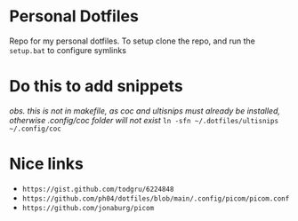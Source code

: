 # Personal Dotfiles
Repo for my personal dotfiles. To setup clone the repo, and run the `setup.bat` to configure symlinks

# Do this to add snippets 
*obs. this is not in makefile, as coc and ultisnips must already be installed, otherwise .config/coc folder will not exist*
`ln -sfn ~/.dotfiles/ultisnips ~/.config/coc`

# Nice links
- `https://gist.github.com/todgru/6224848`
- `https://github.com/ph04/dotfiles/blob/main/.config/picom/picom.conf`
- `https://github.com/jonaburg/picom`
